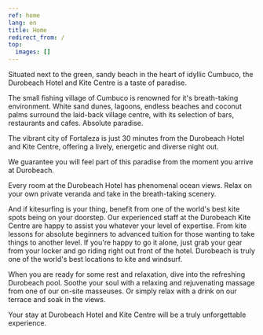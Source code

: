 ```yaml
---
ref: home
lang: en
title: Home
redirect_from: /
top:
  images: []
---
```

Situated next to the green, sandy beach in the heart of idyllic Cumbuco, the Durobeach Hotel and Kite Centre is a taste of paradise.

The small fishing village of Cumbuco is renowned for it's breath-taking environment. White sand dunes, lagoons, endless beaches and coconut palms surround the laid-back village centre, with its selection of bars, restaurants and cafes. Absolute paradise.

The vibrant city of Fortaleza is just 30 minutes from the Durobeach Hotel and Kite Centre, offering a lively, energetic and diverse night out.

We guarantee you will feel part of this paradise from the moment you arrive at Durobeach.

Every room at the Durobeach Hotel has phenomenal ocean views. Relax on your own private veranda and take in the breath-taking scenery.

And if kitesurfing is your thing, benefit from one of the world's best kite spots being on your doorstep. Our experienced staff at the Durobeach Kite Centre are happy to assist you whatever your level of expertise. From kite lessons for absolute beginners to advanced tuition for those wanting to take things to another level. If you're happy to go it alone, just grab your gear from your locker and go riding right out front of the hotel. Durobeach is truly one of the world's best locations to kite and windsurf.

When you are ready for some rest and relaxation, dive into the refreshing Durobeach pool. Soothe your soul with a relaxing and rejuvenating massage from one of our on-site masseuses. Or simply relax with a drink on our terrace and soak in the views.

Your stay at Durobeach Hotel and Kite Centre will be a truly unforgettable experience.
